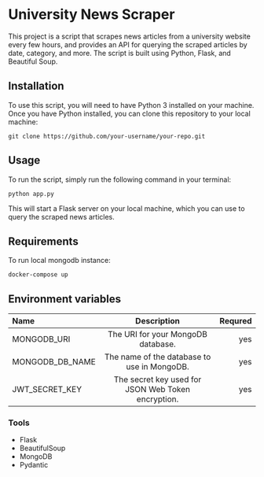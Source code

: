 # University News Scraper

This project is a script that scrapes news articles from a university website every few hours, and provides an API for querying the scraped articles by date, category, and more. The script is built using Python, Flask, and Beautiful Soup.

## Installation

To use this script, you will need to have Python 3 installed on your machine. Once you have Python installed, you can clone this repository to your local machine:

`git clone https://github.com/your-username/your-repo.git`

## Usage

To run the script, simply run the following command in your terminal:

`python app.py`

This will start a Flask server on your local machine, which you can use to query the scraped news articles.

## Requirements

To run local mongodb instance:

`docker-compose up`

## Environment variables

| Name            |                    Description                     | Requred |
| :-------------- | :------------------------------------------------: | ------: |
| MONGODB_URI     |         The URI for your MongoDB database.         |     yes |
| MONGODB_DB_NAME |    The name of the database to use in MongoDB.     |     yes |
| JWT_SECRET_KEY  | The secret key used for JSON Web Token encryption. |     yes |

### Tools

- Flask
- BeautifulSoup
- MongoDB
- Pydantic
